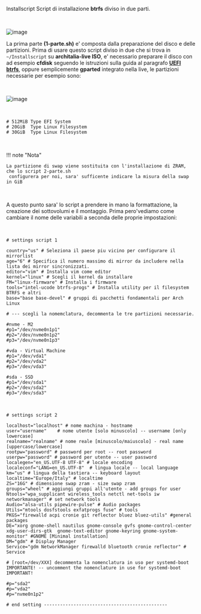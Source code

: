 Installscript Script di installazione **btrfs** diviso in due parti.

<br>

![image](https://github.com/ArchItalia/site/assets/117321045/ce7160f3-d429-4ec0-9c4a-f2d726ca67e2)
<br>

La prima parte **(1-parte.sh)** e' composta dalla preparazione del disco e delle partizioni.
Prima di usare questo script diviso in due che si trova in `~/Installscript` su **architalia-live ISO**, 
e' necessario preparare il disco con ad esempio **cfdisk** seguendo le istruzioni sulla guida al paragrafo [**UEFI btrfs**](https://architalia.github.io/site/Archlinux-Guida/arch-guida/#uefi-btrfs), oppure semplicemente **gparted** integrato nella live, le partizioni necessarie per esempio sono:

<br>

![image](https://github.com/ArchItalia/site/assets/117321045/510a8f64-950c-4fc3-a8a4-164479bd9a63)


<br>

```
# 512MiB Type EFI System
# 20GiB  Type Linux Filesystem
# 30GiB  Type Linux Filesystem
```
<br>

!!! note "Nota"
    
    La partizione di swap viene sostituita con l'installazione di ZRAM, che lo script 2-parte.sh 
     configurera per noi, sara' sufficente indicare la misura della swap in GiB

<br>

A questo punto sara' lo script a prendere in mano la formattazione, la creazione dei sottovolumi e il montaggio.
Prima pero'vediamo come cambiare il nome delle variabili a seconda delle proprie impostazioni:

<br>

```
# settings script 1

country="us" # Seleziona il paese piu vicino per configurare il mirrorlist
age="6" # Specifica il numero massimo di mirror da includere nella lista dei mirror sincronizzati.
editor="vim" # Installa vim come editor
kernel="linux" # Scegli il kernel da installare 
FM="linux-firmware" # Installa i firmware
tools="intel-ucode btrfs-progs" # Installa utility per il filesystem BTRFS e altri
base="base base-devel" # gruppi di pacchetti fondamentali per Arch Linux

# --- scegli la nomemclatura, decommenta le tre partizioni necessarie. 

#nvme - M2
#p1="/dev/nvme0n1p1"
#p2="/dev/nvme0n1p2"
#p3="/dev/nvme0n1p3"

#vda - Virtual Machine
#p1="/dev/vda1"
#p2="/dev/vda2"
#p3="/dev/vda3"

#sda - SSD
#p1="/dev/sda1"
#p2="/dev/sda2"
#p3="/dev/sda3" 
```

<br>


```
# settings script 2

localhost="localhost" # nome machina - hostname
user="username"    # nome utente [solo minuscolo] -- username [only lowercase]
realname="realname" # nome reale [minuscolo/maiuscolo] - real name [uppercase/lowercase]
rootpw="password" # password per root -- root password
userpw="password" # password per utente -- user password
localegen="en_US.UTF-8 UTF-8" # locale encoding
localeconf="LANG=en_US.UTF-8"  # lingua locale -- local language
km="us" # lingua della tastiera -- keyboard layout
localtime="Europe/Italy" # localtime
ZS="16G" # dimensione swap zram - size swap zram
groups="wheel" # aggiungi gruppi all'utente - add groups for user
Ntools="wpa_supplicant wireless_tools netctl net-tools iw networkmanager" # set network tools
Audio="alsa-utils pipewire-pulse" # Audio packages
Utils="mtools dosfstools exfatprogs fuse" # tools 
PKGS="firewalld acpi cronie git reflector bluez bluez-utils" #general packages
DE="xorg gnome-shell nautilus gnome-console gvfs gnome-control-center xdg-user-dirs-gtk  gnome-text-editor gnome-keyring gnome-system-monitor" #GNOME [Minimal installation]
DM="gdm" # Display Manager
Service="gdm NetworkManager firewalld bluetooth cronie reflector" # Service

# [root=/dev/XXX] decommenta la nomenclatura in uso per systemd-boot IMPORTANTE! -- uncomment the nomenclature in use for systemd-boot IMPORTANT!

#p="sda2" 
#p="vda2"
#p="nvme0n1p2"

# end setting ----------------------------------------------

```
